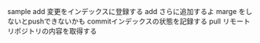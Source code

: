 sample
add 変更をインデックスに登録する
add さらに追加するよ
marge をしないとpushできないかも
commitインデックスの状態を記録する
pull リモートリポジトリの内容を取得する
